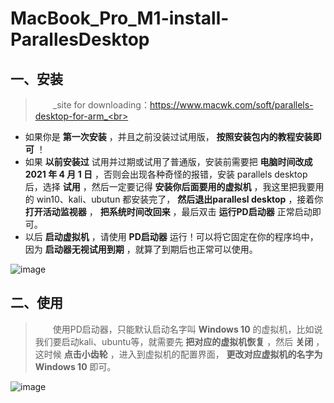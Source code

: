 # MacBook_Pro_M1-install-ParallesDesktop  
## 一、安装
> &emsp;&emsp;_site for downloading：https://www.macwk.com/soft/parallels-desktop-for-arm_<br>
* 如果你是  **第一次安装**  ，并且之前没装过试用版，  **按照安装包内的教程安装即可**  ！<br>
* 如果  **以前安装过**  试用并过期或试用了普通版，安装前需要把  **电脑时间改成 2021 年 4 月 1 日**  ，否则会出现各种奇怪的报错，安装 parallels desktop 后，选择  **试用**  ，然后一定要记得  **安装你后面要用的虚拟机**  ，我这里把我要用的 win10、kali、ubutun 都安装完了，  **然后退出parallesl desktop**  ，接着你  **打开活动监视器**  ，  **把系统时间改回来**  ，最后双击  **运行PD启动器**  正常启动即可。<br>
* 以后  **启动虚拟机**  ，请使用  **PD启动器**  运行！可以将它固定在你的程序坞中，因为  **启动器无视试用到期**  ，就算了到期后也正常可以使用。<br>

![image](https://user-images.githubusercontent.com/53027649/124071699-53ae7080-da72-11eb-8e09-43fc29dfd2c5.png)

## 二、使用
> &emsp;&emsp;使用PD启动器，只能默认启动名字叫  **Windows 10**  的虚拟机，比如说我们要启动kali、ubuntu等，就需要先  **把对应的虚拟机恢复**  ，然后  **关闭**  ，这时候  **点击小齿轮**  ，进入到虚拟机的配置界面，  **更改对应虚拟机的名字为Windows 10**  即可。<br>

![image](https://user-images.githubusercontent.com/53027649/124069917-9884d800-da6f-11eb-8309-aab64be8f8f3.png)
